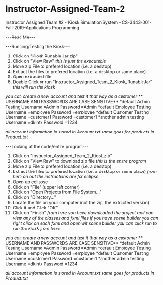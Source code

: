 # Instructor-Assigned-Team-2
Instructor Assigned Team #2 - Kiosk Simulation System - CS-3443-001-Fall-2019-Applications Programming



---Read Me---



---Running/Testing the Kiosk---
1. Click on "Kiosk Runable Jar.zip"
2. Click on "View Raw"
*this is just the executeble*
3. Move zip File to prefered location (i.e. a desktop)
4. Extract the files to prefered location (i.e. a desktop or same place)
5. Open extracted file
6. Double Click or run "Instructor_Assigned_Team_2_Kiosk_RunableJar"
*this will run the kiosk*


*you can create a new account and test it that way as a customer*
** USERNAME AND PASSWORDS ARE CASE SENSITIVE**
*default Admin Testing 
      Username =Admin
      Password =Admin
*default Employee Testing 
      Username =employee
      Password =employee
*default Customer Testing 
      Username =customer1
      Password =customer1
*another admin testing
      Username =dkintx
      Password =1234

*all account information is stored in Account.txt*
*same goes for products in Product.txt*





---Looking at the code/entire program---

1. Click on "Instructor_Assigned_Team_2_Kiosk.zip"
2. Click on "View Raw" to download zip file
*this is the enitre program*
3. Move zip File to prefered location (i.e. a desktop)
4. Extract the files to prefered location (i.e. a desktop or same place)
*from here on out the instructions are for eclipse*
5. Open up eclispse
6. Click on "File" (upper left corner)
7. Click on "Open Projects from File System..."
8. Click on "Directory..."
9. Locate the file on your computer (not the zip, the extracted version)
10. Click it and Click "OK"
11. Click on "Finish"
*from here you have downloaded the project and can view any of the classes and fxml files*
*if you have scene builder you can right click on each fxml and open wit scene builder*
*you can click run to run the kiosk from here*

*you can create a new account and test it that way as a customer*
** USERNAME AND PASSWORDS ARE CASE SENSITIVE**
*default Admin Testing 
      Username =Admin
      Password =Admin
*default Employee Testing 
      Username =employee
      Password =employee
*default Customer Testing 
      Username =customer1
      Password =customer1
*another admin testing
      Username =dkintx
      Password =1234

*all account information is stored in Account.txt*
*same goes for products in Product.txt*
